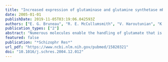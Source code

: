 ```yaml
---
title: "Increased expression of glutaminase and glutamine synthetase mRNA in the thalamus in schizophrenia"
date: 2005-01-01
publishDate: 2019-11-05T03:19:06.042593Z
authors: ["E. G. Bruneau", "R. E. McCullumsmith", "V. Haroutunian", "K. L. Davis", "J. H. Meador-Woodruff"]
publication_types: ["2"]
abstract: "Numerous molecules enable the handling of glutamate that is destined for neurotransmitter release, including transporters, receptors and glutamatergic enzymes. Previous work in our lab has shown altered levels of transcript expression of excitatory amino acid transporters and a vesicular glutamate transporter in the thalamus in schizophrenia. These changes suggest that molecules that facilitate the release and reuptake of glutamate may be abnormal in schizophrenia. In this study we determined the levels of expression of phosphate activated glutaminase (PAG), which converts glutamine to glutamate, and glutamine synthetase (GS), which converts glutamate to glutamine, with the hypothesis that thalamic PAG and GS transcript expression is altered in schizophrenia. We investigated expression of PAG and GS mRNA using in situ hybridization in six different thalamic nuclei (anterior, dorsomedial, centromedial, ventral anterior, ventral and reticular) from 13 persons with schizophrenia and 8 comparison subjects and found that transcripts for PAG and GS were significantly increased in schizophrenia. Increased PAG and GS transcripts suggest enhanced glutamatergic neurotransmission in the thalamus and its efferent targets in schizophrenia."
featured: false
publication: "*Schizophr Res*"
url_pdf: "https://www.ncbi.nlm.nih.gov/pubmed/15820321"
doi: "10.1016/j.schres.2004.12.012"
---
```


